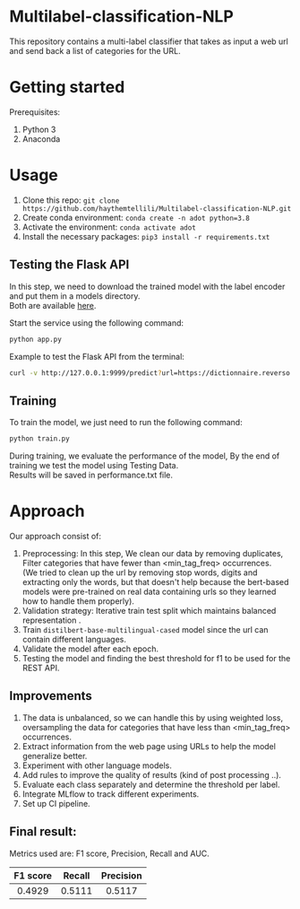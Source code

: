 # Multilabel-classification-NLP
This repository contains a multi-label classifier that takes as input a web url and send back a list of categories for the URL. 

# Getting started
Prerequisites: 

 1. Python 3
 2. Anaconda 
 
 # Usage
 1. Clone this repo: `git clone https://github.com/haythemtellili/Multilabel-classification-NLP.git`
 2. Create conda environment: `conda create -n adot python=3.8`
 3. Activate the environment: `conda activate adot`
 4. Install the necessary packages: `pip3 install -r requirements.txt`
 ## Testing the Flask API
 In this step, we need to download the trained model with the label encoder and put them in a models directory.\
 Both are available [here](https://drive.google.com/drive/folders/1gSifqnsZU_MybP5MFMAg_r0CNAVFxf2v?usp=sharing).
 
 Start the service using the following command:
  ```bash
 python app.py
 ```
Example to test the Flask API from the terminal:
 ```bash
 curl -v http://127.0.0.1:9999/predict?url=https://dictionnaire.reverso.net/francais-arabe/
 ```
 ## Training
To train the model, we just need to run the following command:
  ```bash
 python train.py
 ```
During training, we evaluate the performance of the model, By the end of training we test the model using Testing Data.\
Results will be saved in performance.txt file.
 
 # Approach
 
 Our approach consist of:
 
 1. Preprocessing: In this step, We clean our data by removing duplicates, Filter categories that have fewer than <min_tag_freq> occurrences.\
 (We tried to clean up the url by removing stop words, digits and extracting only the words, but that doesn't help because the bert-based models were pre-trained on real data containing urls so they learned how to handle them properly).
 3. Validation strategy: Iterative train test split which maintains balanced representation . 
 4. Train `distilbert-base-multilingual-cased` model since the url can contain different languages.
 5. Validate the model after each epoch.
 6. Testing the model and finding the best threshold for f1 to be used for the REST API.
## Improvements
1. The data is unbalanced, so we can handle this by using weighted loss, oversampling the data for categories that have less than <min_tag_freq> occurrences.
2. Extract information from the web page using URLs to help the model generalize better.
3. Experiment with other language models.
4. Add rules to improve the quality of results (kind of post processing ..).
6. Evaluate each class separately and determine the threshold per label.
7. Integrate MLflow to track different experiments.
8. Set up CI pipeline.
## Final result:
Metrics used are: F1 score, Precision, Recall and AUC.

| F1 score| Recall    |Precision  |
| :-----: | :-: | :-: |
| 0.4929 | 0.5111 | 0.5117 |
 
